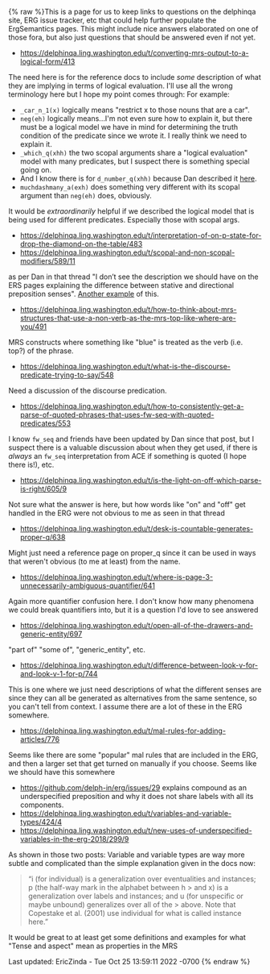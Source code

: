 {% raw %}This is a page for us to keep links to questions on the delphinqa site, ERG issue tracker, etc that could help further populate the ErgSemantics pages. This might include nice answers elaborated on one of those fora, but also just questions that should be answered even if not yet.

- https://delphinqa.ling.washington.edu/t/converting-mrs-output-to-a-logical-form/413

The need here is for the reference docs to include *some* description of what they are implying in terms of logical evaluation. I'll use all the wrong terminology here but I hope my point comes through: For example:
- `_car_n_1(x)` logically means "restrict x to those nouns that are a car". 
- `neg(eh)` logically means...I'm not even sure how to explain it, but there must be a logical model we have in mind for determining the truth condition of the predicate since we wrote it. I really think we need to explain it. 
- `_which_q(xhh)` the two scopal arguments share a "logical evaluation" model with many predicates, but I suspect there is something special going on.  
- And I know there is for `d_number_q(xhh)` because Dan described it [here](https://delphinqa.ling.washington.edu/t/where-is-page-3-unnecessarily-ambiguous-quantifier/641/3).  
- `muchdashmany_a(exh)` does something very different with its scopal argument than `neg(eh)` does, obviously. 

It would be *extraordinarily* helpful if we described the logical model that is being used for different predicates. Especially those with scopal args.

- https://delphinqa.ling.washington.edu/t/interpretation-of-on-p-state-for-drop-the-diamond-on-the-table/483
- https://delphinqa.ling.washington.edu/t/scopal-and-non-scopal-modifiers/589/11

as per Dan in that thread "I don’t see the description we should have on the ERS pages explaining the difference between stative and directional preposition senses".  [Another example](https://delphinqa.ling.washington.edu/t/understanding-drop-put-swipe-x-on-the-floor-and-the-final-scopal-argument-for-the-verb/748) of this.

- https://delphinqa.ling.washington.edu/t/how-to-think-about-mrs-structures-that-use-a-non-verb-as-the-mrs-top-like-where-are-you/491

MRS constructs where something like "blue" is treated as the verb (i.e. top?) of the phrase. 

- https://delphinqa.ling.washington.edu/t/what-is-the-discourse-predicate-trying-to-say/548

Need a discussion of the discourse predication.

- https://delphinqa.ling.washington.edu/t/how-to-consistently-get-a-parse-of-quoted-phrases-that-uses-fw-seq-with-quoted-predicates/553

I know `fw_seq` and friends have been updated by Dan since that post, but I suspect there is a valuable discussion about when they get used, if there is *always* an `fw_seq` interpretation from ACE if something is quoted (I hope there is!), etc.

- https://delphinqa.ling.washington.edu/t/is-the-light-on-off-which-parse-is-right/605/9

Not sure what the answer is here, but how words like "on" and "off" get handled in the ERG were not obvious to me as seen in that thread

- https://delphinqa.ling.washington.edu/t/desk-is-countable-generates-proper-q/638

Might just need a reference page on proper_q since it can be used in ways that weren't obvious (to me at least) from the name.

- https://delphinqa.ling.washington.edu/t/where-is-page-3-unnecessarily-ambiguous-quantifier/641

Again more quantifier confusion here. I don't know how many phenomena we could break quantifiers into, but it is a question I'd love to see answered

- https://delphinqa.ling.washington.edu/t/open-all-of-the-drawers-and-generic-entity/697

"part of" "some of", "generic_entity", etc.

- https://delphinqa.ling.washington.edu/t/difference-between-look-v-for-and-look-v-1-for-p/744

This is one where we just need descriptions of what the different senses are since they can all be generated as alternatives from the same sentence, so you can't tell from context.  I assume there are a lot of these in the ERG somewhere.

- https://delphinqa.ling.washington.edu/t/mal-rules-for-adding-articles/776

Seems like there are some "popular" mal rules that are included in the ERG, and then a larger set that get turned on manually if you choose.  Seems like we should have this somewhere

- https://github.com/delph-in/erg/issues/29 explains compound as an underspecified preposition and why it does not share labels with all its components. 
- https://delphinqa.ling.washington.edu/t/variables-and-variable-types/424/4
- https://delphinqa.ling.washington.edu/t/new-uses-of-underspecified-variables-in-the-erg-2018/299/9

As shown in those two posts: Variable and variable types are way more subtle and complicated than the simple explanation given in the docs now:
> “i (for individual) is a generalization over eventualities and instances; p (the half-way mark in the alphabet between h > and x) is a generalization over labels and instances; and u (for unspecific or maybe unbound) generalizes over all of the > above. Note that Copestake et al. (2001) use individual for what is called instance here.”


It would be great to at least get some definitions and examples for what "Tense and aspect" mean as properties in the MRS

Last updated: EricZinda - Tue Oct 25 13:59:11 2022 -0700
{% endraw %}